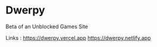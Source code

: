 # Dwerpy
Beta of an Unblocked Games Site

Links :
https://dwerpy.vercel.app 
https://dwerpy.netlify.app
